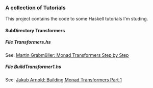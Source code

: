### A collection of Tutorials

This project contains the code to some Haskell tutorials I'm studing.

#### SubDirectory Transformers

##### File Transformers.hs

See: [Martin Grabmüller: Monad Transformers Step by Step](http://www.cs.virginia.edu/~wh5a/personal/Transformers.pdf)

##### File BuildTransformer1.hs

See: [Jakub Arnold: Building Monad Transformers Part 1](http://blog.jakubarnold.cz/2014/07/22/building-monad-transformers-part-1.html)


     

